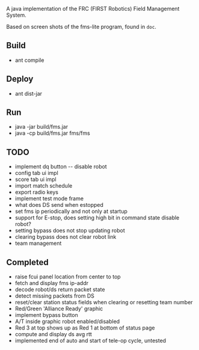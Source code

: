 A java implementation of the FRC (FIRST Robotics) Field Management System.

Based on screen shots of the fms-lite program, found in `doc`.

## Build

- ant compile

## Deploy

- ant dist-jar

## Run 

- java -jar build/fms.jar
- java -cp build/fms.jar fms/fms

## TODO

- implement dq button -- disable robot
- config tab ui impl
- score tab ui impl
- import match schedule  
- export radio keys
- implement test mode frame
- what does DS send when estopped
- set fms ip periodically and not only at startup
- support for E-stop, does setting high bit in command state disable robot?
- setting bypass does not stop updating robot
- clearing bypass does not clear robot link
- team management 

## Completed
- raise fcui panel location from center to top
- fetch and display fms ip-addr
- decode robot/ds return packet state
- detect missing packets from DS
- reset/clear station status fields when clearing or resetting team number
- Red/Green 'Alliance Ready' graphic
- implement bypass button
- A/T inside graphic robot enabled/disabled
- Red 3 at top shows up as Red 1 at bottom of status page
- compute and display ds avg rtt
- implemented end of auto and start of tele-op cycle, untested
